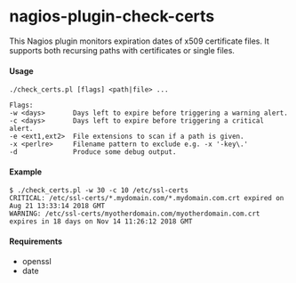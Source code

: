 # nagios-plugin-check-certs ###

This Nagios plugin monitors expiration dates of x509 certificate files.
It supports both recursing paths with certificates or single files.

#### Usage #####
```
./check_certs.pl [flags] <path|file> ...

Flags:
-w <days>       Days left to expire before triggering a warning alert.
-c <days>       Days left to expire before triggering a critical alert.
-e <ext1,ext2>  File extensions to scan if a path is given.
-x <perlre>     Filename pattern to exclude e.g. -x '-key\.'
-d				Produce some debug output.
```

#### Example ####
```
$ ./check_certs.pl -w 30 -c 10 /etc/ssl-certs
CRITICAL: /etc/ssl-certs/*.mydomain.com/*.mydomain.com.crt expired on Aug 21 13:33:14 2018 GMT
WARNING: /etc/ssl-certs/myotherdomain.com/myotherdomain.com.crt expires in 18 days on Nov 14 11:26:12 2018 GMT
```

#### Requirements #### 

- openssl
- date
